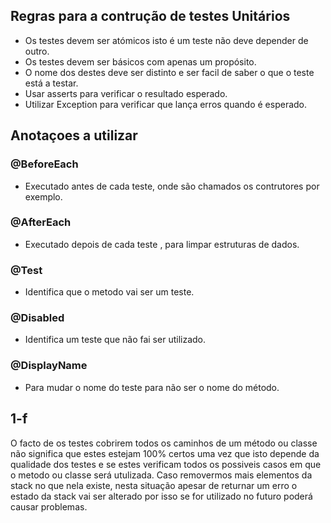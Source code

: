## Regras para a contrução de testes Unitários

- Os testes devem ser atómicos isto é um teste não deve depender de outro.
- Os testes devem ser básicos com apenas um propósito.
- O nome dos destes deve ser distinto e ser facil de saber o que o teste está a testar.
- Usar asserts para verificar o resultado esperado.
- Utilizar Exception para verificar que lança erros quando é esperado.

## Anotaçoes a utilizar

### @BeforeEach

- Executado antes de cada teste, onde são chamados os contrutores por exemplo.

### @AfterEach 

- Executado depois de cada teste , para limpar estruturas de dados.

### @Test

- Identifica que o metodo vai ser um teste.

### @Disabled

- Identifica um teste que não fai ser utilizado.

### @DisplayName

- Para mudar o nome do teste para não ser o nome do método.

## 1-f

O facto de os testes cobrirem todos os caminhos de um método ou classe não significa que estes estejam 100% certos uma vez que isto depende da qualidade dos testes e se estes verificam todos os possiveis casos em que o metodo ou classe será utulizada.
Caso removermos mais elementos da stack no que nela existe, nesta situação apesar de returnar um erro o estado da stack vai ser alterado por isso se for utilizado no futuro poderá causar problemas.